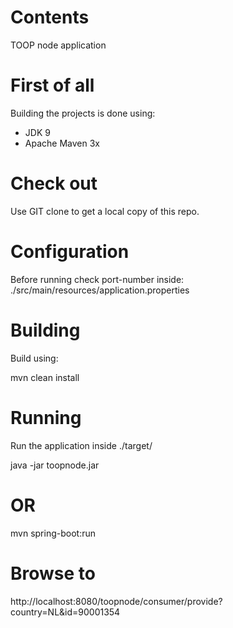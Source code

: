 # Contents #
TOOP node application

# First of all #
Building the projects is done using:
- JDK 9
- Apache Maven 3x

# Check out #
Use GIT clone to get a local copy of this repo.

# Configuration #
Before running check port-number inside:
./src/main/resources/application.properties

# Building #
Build using:

mvn clean install

# Running #
Run the application inside
./target/

java -jar toopnode.jar

# OR #

mvn spring-boot:run

# Browse to # 

http://localhost:8080/toopnode/consumer/provide?country=NL&id=90001354